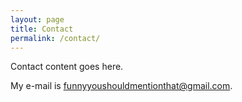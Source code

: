 ```yaml
---
layout: page
title: Contact
permalink: /contact/
---
```


Contact content goes here.

My e-mail is [funnyyoushouldmentionthat@gmail.com](mailto:funnyyoushouldmentionthat@gmail.com).
